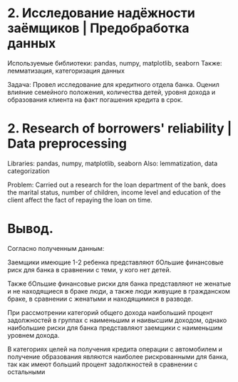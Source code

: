 # 2. Исследование надёжности заёмщиков | Предобработка данных
Используемые библиотеки: pandas, numpy, matplotlib, seaborn
Также: лемматизация, категоризация данных

Задача: Провел исследование для кредитного отдела банка. Оценил влияние семейного положения, количества детей, уровня дохода и образования клиента на факт погашения кредита в срок.

# 2. Research of borrowers' reliability | Data preprocessing
Libraries: pandas, numpy, matplotlib, seaborn
Also: lemmatization, data categorization

Problem: Carried out a research for the loan department of the bank, does the marital status, number of children, income level and education of the client affect the fact of repaying the loan on time.

# Вывод.
Согласно полученным данным:

Заемщики имеющие 1-2 ребенка представляют бОльшие финансовые риск для банка в сравнении с теми, у кого нет детей.

Также бОльшие финансовые риски для банка представляют не женатые и не находящиеся в браке люди, а также люди живущие в гражданском браке, в сравнении с женатыми и находящимися в разводе.

При рассмотрении категорий общего дохода наибольший процент задолжностей в группах с наименьшим и наивысшим доходом, однако наибольшие риски для банка представляют заемщики с наименьшим уровнем дохода.

В категориях целей на получения кредита операции с автомобилем и получение образования являются наиболее рискрованными для банка, так как имеют больший процент задолжностей в сравнении с остальными
